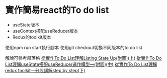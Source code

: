 # 實作簡易react的To do list
* useState版本
* useContext搭配useReducer版本
* Redux的toolkit版本

使用npm run start執行腳本
使用git checkout切換不同版本的to do list

解說可參考部落格
[從實作To Do List理解Listing State Up(附圖)(上)](https://wedsatcoming.com/tech-page/2022-11-12%20Sat)
[從實作To Do List理解useState搭配useReducer運作模型—(附圖)(中)](https://wedsatcoming.com/tech-page/2022-11-16%20Wed)
[從實作To Do List理解redux toolkit—分段講解step by step(下)](https://wedsatcoming.com/tech-page/2022-11-19%20Sat)
